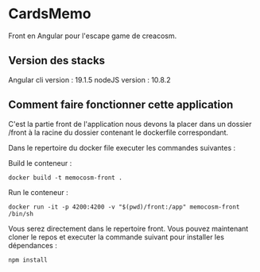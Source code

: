 # CardsMemo
Front en Angular pour l'escape game de creacosm.

## Version des stacks
Angular cli version : 19.1.5
nodeJS version : 10.8.2


## Comment faire fonctionner cette application
C'est la partie front de l'application nous devons la placer dans un dossier /front à la racine du dossier contenant le dockerfile correspondant.

Dans le repertoire du docker file executer les commandes suivantes :

Build le conteneur :
```
docker build -t memocosm-front .
```

Run le conteneur : 
```
docker run -it -p 4200:4200 -v "$(pwd)/front:/app" memocosm-front /bin/sh
```

Vous serez directement dans le repertoire front. Vous pouvez maintenant cloner le repos et executer la commande suivant pour installer les dépendances :

```
npm install
```
